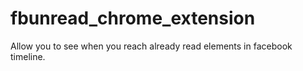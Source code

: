 
fbunread_chrome_extension
=========================

Allow you to see when you reach already read elements in facebook timeline.
